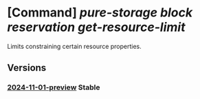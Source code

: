 # [Command] _pure-storage block reservation get-resource-limit_

Limits constraining certain resource properties.

## Versions

### [2024-11-01-preview](/Resources/mgmt-plane/L3N1YnNjcmlwdGlvbnMve30vcmVzb3VyY2Vncm91cHMve30vcHJvdmlkZXJzL3B1cmVzdG9yYWdlLmJsb2NrL3Jlc2VydmF0aW9ucy97fS9nZXRyZXNvdXJjZWxpbWl0cw==/2024-11-01-preview.xml) **Stable**

<!-- mgmt-plane /subscriptions/{}/resourcegroups/{}/providers/purestorage.block/reservations/{}/getresourcelimits 2024-11-01-preview -->
